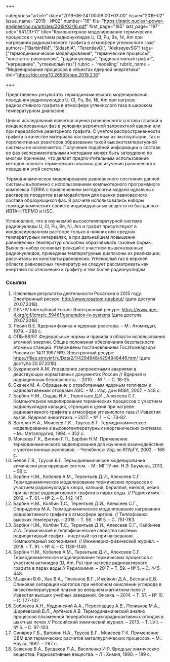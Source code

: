 +++

categories="article"
date="2019-06-24T00:09:00+03:00"
issue="2019-02"
issue_name="2019 - №02"
number="16"
file="https://static.nuclear-power-engineering.ru/articles/2019/02/16.pdf"
first_page="185"
last_page="197"
udc="541.13+11"
title="Компьютерное моделирование термических процессов с участием радионуклидов U, Cl, Pu, Be, Ni, Am при нагревании радиоактивного графита в атмосфере углекислого газа"
authors=["BarbinNM", "SidashIA", "TerentievDI", "AlekseyevSG"]
tags=["термодинамическое моделирование", "термические процессы", "константа равновесия", "радионуклиды", "радиоактивный графит", "нагревание", "углекислый газ"]
rubric = "modeling"
rubric_name = "Моделирование процессов в объектах ядерной энергетики"
doi="https://doi.org/10.26583/npe.2019.2.16"

+++

Представлены результаты термодинамического моделирования поведения радионуклидов U, Cl, Pu, Be, Ni, Am при нагреве радиоактивного графита в атмосфере углекислого газа в широком температурном диапазоне.

Целью исследований является оценка равновесного состава газовой и конденсированных фаз в условиях вероятной запроектной аварии или при переработке реакторного графита. С учетом распространенности графита в качестве материала как выведенных из эксплуатации, так и перспективных реакторов образование такой высокотемпературной системы не исключается. Получение подобной информации о составе ее фаз экспериментальными методами может быть затруднено по многим причинам, что делает предпочтительным использование методов полного термического анализа для изучения равновесного поведения этой системы.

Термодинамическое моделирование равновесного состояния данной системы выполнено с использованием компьютерного программного комплекса TERRA с привлечением методологии модели идеальных растворов продуктов взаимодействия для оценки равновесного состава образующихся фаз. В расчете использовались наборы термодинамических свойств индивидуальных веществ из баз данных ИВТАН-ТЕРМО и HSC.

Установлено, что в изучаемой высокотемпературной системе радионуклиды U, Cl, Pu, Be, Ni, Am и графит присутствуют в конденсированном растворе только в нижних или средних температурных интервалах, а при дальнейшем повышении равновесных температур способны образовывать газовые формы. Выявлен набор основных реакций с участием вышеназванных радионуклидов, приведены температурные диапазоны их реализации, рассчитаны их константы равновесия. Углекислый газ в верхней области равновесных температур не следует рассматривать как инертный по отношению к графиту и тем более радионуклидам.

### Ссылки

1. Ключевые результаты деятельности Росатома в 2015 году. Электронный ресурс: http://www.rosatom.ru/about/ (дата доступа 20.07.2018).
2. GEN-IV International Forum: Электронный ресурс: https://www.gen-4.org/gif/jcms/c_59461/generation-iv-systems (дата доступа 20.07.2018).
3. Левин В.Е. Ядерная физика и ядерные реакторы. – М.: Атомиздат, 1979. – 288 с.
4. ОПБ-88/97. Федеральные нормы и правила в области использования атомной энергии. Общие положения обеспечения безопасности атомных станций. Утверждены постановлением Госатомнадзора России от 14.11.1997 №9. Электронный ресурс: https://files.stroyinf.ru/Data2/1/4294848/4294848446.htm/ (дата доступа 20.07.2018).
5. Букринский А.М. Управление запроектными авариями в действующих нормативных документах России // Ядерная и радиационная безопасность. – 2010. – № 1. – С. 16-25.
6. Скачек М. А. Обращение с отработанным ядерным топливом и радиоактивными отходами АЭС. – М.: Изд. дом МЭИ, 2007. – 448 с.
7. Барбин Н.М., Сидаш И.А., Терентьев Д.И., Алексеев С.Г. Компьютерное моделирование термических процессов с участием радионуклидов кальция, стронция и цезия при нагреве радиоактивного графита в атмосфере углекислого газа // Известия вузов. Ядерная энергетика. – 2017. – № 1. – С. 73-82.
8. Ватолин Н.А., Моисеев Г.К., Трусов Б.Г. Термодинамическое моделирование в высокотемпературных неорганических системах. – М.: Металлургия, 1994. – 352 с.
9. Моисеев Г.К., Вяткин Г.П., Барбин Н.М. Применение термодинамического моделирования для изучения взаимодействия с учетом ионных расплавов. – Челябинск: Изд-во ЮУрГУ, 2002. – 166 с.
10. Белов Г.В., Трусов Б.Г. Термодинамическое моделирование химически реагирующих систем. – М.: МГТУ им. Н.Э. Баумана, 2013. – 96 с.
11. Барбин Н.М., Кобелев А.М., Терентьев Д.И., Алексеев С.Г. Термодинамическое моделирование термических процессов с участием радионуклидов хлора, кальция, бериллия, никеля, цезия при нагреве радиоактивного графита в парах воды. // Радиохимия. – 2019. – Т. 61. – № 2. – С. 142-147.
12. Барбин Н.М., Колбин Т.С., Терентьев Д.И., Алексеев С.Г., Спиридонов М.А. Термодинамическое моделирование нагревания радиоактивного графита в атмосфере аргона. // Теплофизика высоких температур. – 2018. – Т. 56. – № 5. – С. 751-763.
13. Барбин Н.М., Колбин Т.С., Терентьев Д.И., Алексеев С.Г., Кайбичев И.А. Термические и теплофизические свойства системы радиоактивный графит - инертный газ при нагревании. Компьютерный эксперимент. // Инженерно-физический журнал. – 2018. – Т. 91. – № 4. – С. 1139-1149.
14. Барбин Н.М., Кобелев А.М., Терентьев Д.И., Алексеев С.Г. Термодинамическое моделирование термических процессов с участием актинидов (U, Am, Pu) при нагреве радиоактивного графита в парах воды // Радиохимия. – 2017. – Т. 59. – № 5. – С. 445-448.
15. Мышкин В.Ф., Хан В.А., Плеханов В.Г., Ижойкин Д.А., Беспала Е.В. Спиновая сепарация изотопов при неполном окислении углерода в низкотемпературной плазме во внешнем магнитном поле // Известия высших учебных заведений. Физика. – 2014. – Т. 57. – № 10. – С. 127-132.
16. Бобраков А.Н., Кудринский А.А., Переславцев А.В., Полканов М.А., Ширяевский В.Л., Артёмов А.В. Термодинамический анализ процессов плазменной переработки низкорадиоактивных отходов в шахтных печах // Российский химический журнал. – 2013. – Т. LVII. – № 5. – С. 97-103.
17. Синярев Г.Б., Ватолин Н.А., Трусов Б.Г., Моисеев Г.К. Применение ЭВМ для термических расчетов металлургических процессов. – М.: Наука, 1982. – 267 с.
18. Баженов В.А., Булдаков Л.А., Василенко И.Я. Вредные химические вещества. Радиоактивные вещества. – Л.: Химия, 1990. – 189 с.
